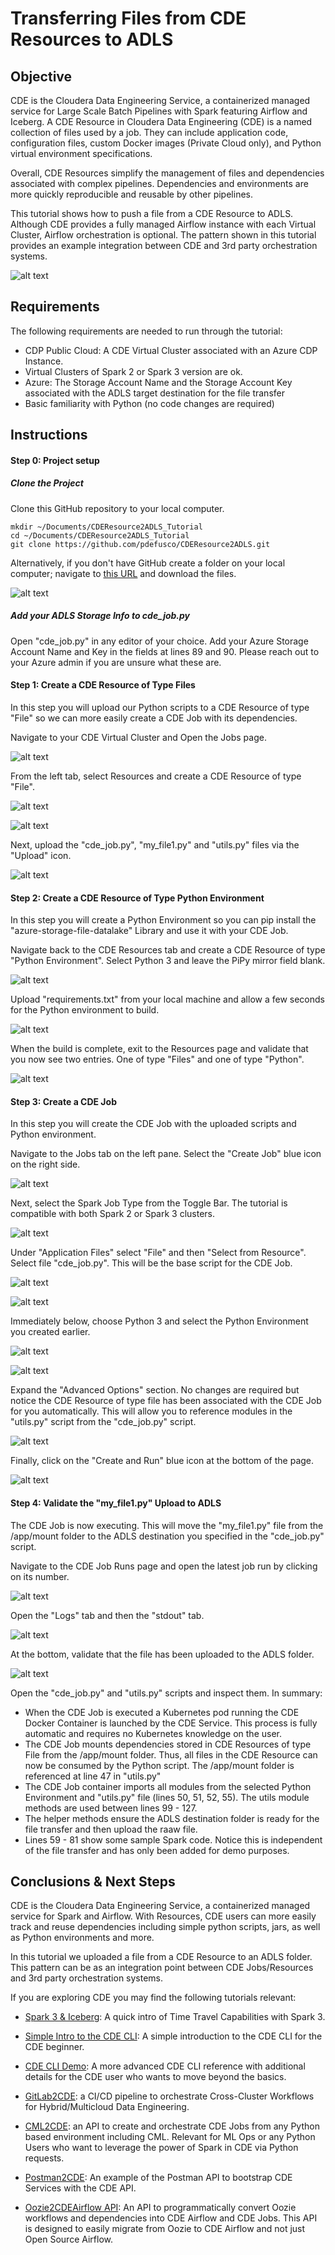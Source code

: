 # Transferring Files from CDE Resources to ADLS

## Objective

CDE is the Cloudera Data Engineering Service, a containerized managed service for Large Scale Batch Pipelines with Spark featuring Airflow and Iceberg.
A CDE Resource in Cloudera Data Engineering (CDE) is a named collection of files used by a job. They can include application code, configuration files, custom Docker images (Private Cloud only), and Python virtual environment specifications.

Overall, CDE Resources simplify the management of files and dependencies associated with complex pipelines. Dependencies and environments are more quickly reproducible and reusable by other pipelines.

This tutorial shows how to push a file from a CDE Resource to ADLS. Although CDE provides a fully managed Airflow instance with each Virtual Cluster, Airflow orchestration is optional. The pattern shown in this tutorial provides an example integration between CDE and 3rd party orchestration systems.

![alt text](img/step_title.png)

## Requirements

The following requirements are needed to run through the tutorial:

* CDP Public Cloud: A CDE Virtual Cluster associated with an Azure CDP Instance.
* Virtual Clusters of Spark 2 or Spark 3 version are ok.
* Azure: The Storage Account Name and the Storage Account Key associated with the ADLS target destination for the file transfer
* Basic familiarity with Python (no code changes are required)

## Instructions

#### Step 0: Project setup

##### Clone the Project

Clone this GitHub repository to your local computer.

```
mkdir ~/Documents/CDEResource2ADLS_Tutorial
cd ~/Documents/CDEResource2ADLS_Tutorial
git clone https://github.com/pdefusco/CDEResource2ADLS.git
```

Alternatively, if you don't have GitHub create a folder on your local computer; navigate to [this URL](https://github.com/pdefusco/CDEResource2ADLS.git) and download the files.

![alt text](img/step0.png)

##### Add your ADLS Storage Info to cde_job.py

Open "cde_job.py" in any editor of your choice. Add your Azure Storage Account Name and Key in the fields at lines 89 and 90.
Please reach out to your Azure admin if you are unsure what these are.

#### Step 1: Create a CDE Resource of Type Files

In this step you will upload our Python scripts to a CDE Resource of type "File" so we can more easily create a CDE Job with its dependencies.

Navigate to your CDE Virtual Cluster and Open the Jobs page.

![alt text](img/step1.png)

From the left tab, select Resources and create a CDE Resource of type "File".

![alt text](img/step2.png)

![alt text](img/step3.png)

Next, upload the "cde_job.py", "my_file1.py" and "utils.py" files via the "Upload" icon.

![alt text](img/step4.png)

#### Step 2: Create a CDE Resource of Type Python Environment

In this step you will create a Python Environment so you can pip install the "azure-storage-file-datalake" Library and use it with your CDE Job.

Navigate back to the CDE Resources tab and create a CDE Resource of type "Python Environment". Select Python 3 and leave the PiPy mirror field blank.

![alt text](img/step5.png)

Upload "requirements.txt" from your local machine and allow a few seconds for the Python environment to build.

![alt text](img/step6A.png)

When the build is complete, exit to the Resources page and validate that you now see two entries. One of type "Files" and one of type "Python".

![alt text](img/step6.png)

#### Step 3: Create a CDE Job

In this step you will create the CDE Job with the uploaded scripts and Python environment.

Navigate to the Jobs tab on the left pane. Select the "Create Job" blue icon on the right side.

![alt text](img/step6.png)

Next, select the Spark Job Type from the Toggle Bar. The tutorial is compatible with both Spark 2 or Spark 3 clusters.

![alt text](img/step7.png)

Under "Application Files" select "File" and then "Select from Resource". Select file "cde_job.py". This will be the base script for the CDE Job.

![alt text](img/step8.png)

![alt text](img/step9.png)

Immediately below, choose Python 3 and select the Python Environment you created earlier.

![alt text](img/step10.png)

![alt text](img/step11.png)

Expand the "Advanced Options" section. No changes are required but notice the CDE Resource of type file has been associated with the CDE Job for you automatically. This will allow you to reference modules in the "utils.py" script from the "cde_job.py" script.

![alt text](img/step12.png)

Finally, click on the "Create and Run" blue icon at the bottom of the page.

![alt text](img/step13.png)


#### Step 4: Validate the "my_file1.py" Upload to ADLS

The CDE Job is now executing. This will move the "my_file1.py" file from the /app/mount folder to the ADLS destination you specified in the "cde_job.py" script.

Navigate to the CDE Job Runs page and open the latest job run by clicking on its number.

![alt text](img/step14.png)

Open the "Logs" tab and then the "stdout" tab.

![alt text](img/step15.png)

At the bottom, validate that the file has been uploaded to the ADLS folder.

![alt text](img/step16.png)

Open the "cde_job.py" and "utils.py" scripts and inspect them. In summary:

* When the CDE Job is executed a Kubernetes pod running the CDE Docker Container is launched by the CDE Service. This process is fully automatic and requires no Kubernetes knowledge on the user.
* The CDE Job mounts dependencies stored in CDE Resources of type File from the /app/mount folder. Thus, all files in the CDE Resource can now be consumed by the Python script. The /app/mount folder is referenced at line 47 in "utils.py"
* The CDE Job container imports all modules from the selected Python Environment and "utils.py" file (lines 50, 51, 52, 55). The utils module methods are used between lines 99 - 127.
* The helper methods ensure the ADLS destination folder is ready for the file transfer and then upload the raaw file.
* Lines 59 - 81 show some sample Spark code. Notice this is independent of the file transfer and has only been added for demo purposes.

## Conclusions & Next Steps

CDE is the Cloudera Data Engineering Service, a containerized managed service for Spark and Airflow. With Resources, CDE users can more easily track and reuse dependencies including simple python scripts, jars, as well as Python environments and more.

In this tutorial we uploaded a file from a CDE Resource to an ADLS folder. This pattern can be as an integration point between CDE Jobs/Resources and 3rd party orchestration systems.

If you are exploring CDE you may find the following tutorials relevant:

* [Spark 3 & Iceberg](https://github.com/pdefusco/Spark3_Iceberg_CML): A quick intro of Time Travel Capabilities with Spark 3.

* [Simple Intro to the CDE CLI](https://github.com/pdefusco/CDE_CLI_Simple): A simple introduction to the CDE CLI for the CDE beginner.

* [CDE CLI Demo](https://github.com/pdefusco/CDE_CLI_demo): A more advanced CDE CLI reference with additional details for the CDE user who wants to move beyond the basics.

* [GitLab2CDE](https://github.com/pdefusco/Gitlab2CDE): a CI/CD pipeline to orchestrate Cross-Cluster Workflows for Hybrid/Multicloud Data Engineering.

* [CML2CDE](https://github.com/pdefusco/cml2cde_api_example): an API to create and orchestrate CDE Jobs from any Python based environment including CML. Relevant for ML Ops or any Python Users who want to leverage the power of Spark in CDE via Python requests.

* [Postman2CDE](https://github.com/pdefusco/Postman2CDE): An example of the Postman API to bootstrap CDE Services with the CDE API.

* [Oozie2CDEAirflow API](https://github.com/pdefusco/Oozie2CDE_Migration): An API to programmatically convert Oozie workflows and dependencies into CDE Airflow and CDE Jobs. This API is designed to easily migrate from Oozie to CDE Airflow and not just Open Source Airflow.
